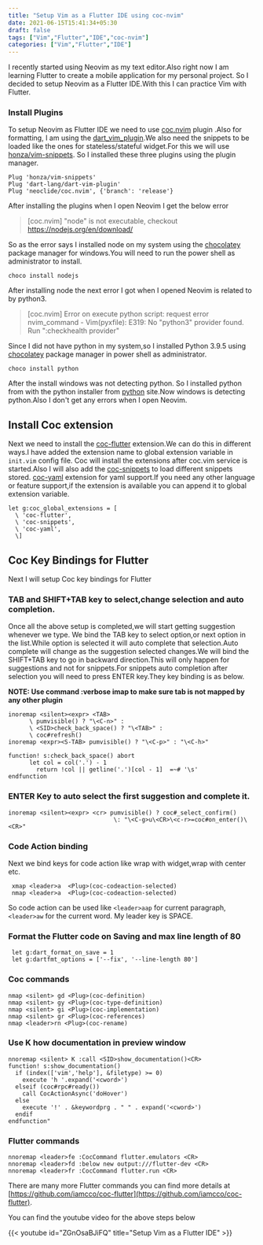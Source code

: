 ```yaml
---
title: "Setup Vim as a Flutter IDE using coc-nvim"
date: 2021-06-15T15:41:34+05:30
draft: false
tags: ["Vim","Flutter","IDE","coc-nvim"]
categories: ["Vim","Flutter","IDE"]
---
```


I recently started using Neovim as my text editor.Also right now I am learning Flutter to 
create a mobile application for my personal project. So I decided to setup Neovim as a 
Flutter IDE.With this I can practice Vim with Flutter.

### Install Plugins
To setup Neovim as Flutter IDE we need to use [coc.nvim](https://github.com/neoclide/coc.nvim)
plugin .Also for formatting, I am using the 
[dart_vim_plugin](https://github.com/dart-lang/dart-vim-plugin).We also need the snippets to
be loaded like the ones for stateless/stateful widget.For this we will 
use [honza/vim-snippets](https://github.com/honza/vim-snippets).
So I installed these three plugins using the plugin manager.
```
Plug 'honza/vim-snippets'
Plug 'dart-lang/dart-vim-plugin'
Plug 'neoclide/coc.nvim', {'branch': 'release'}
```
After installing the plugins when I open Neovim I get the below error

> [coc.nvim] "node" is not executable, checkout https://nodejs.org/en/download/

So as the error says I installed node on my system using the
[chocolatey](https://chocolatey.org/)
package manager for windows.You will need to run the power shell as administrator to install.
```
choco install nodejs
```
After installing node the next error I got when I opened Neovim is related to by python3.
> [coc.nvim] Error on execute python script: request error nvim_command - Vim(pyxfile):
  E319: No "python3" provider found. Run ":checkhealth provider"

Since I did not have python in my system,so I installed Python 3.9.5 using
[chocolatey](https://chocolatey.org/) package manager in power shell as administrator.

```
choco install python
```
After the install windows was not detecting python. So I installed python from
with the python installer from 
[python](https://www.python.org/downloads/windows/) site.Now windows is
detecting python.Also I don't get any errors when I open Neovim.

## Install Coc extension

Next we need to install the
[coc-flutter](https://github.com/iamcco/coc-flutter) extension.We can do this in different
ways.I have added the extension name to global extension variable in `init.vim` config file.
Coc will install the extensions after coc.vim service is started.Also I will also add the
[coc-snippets](https://github.com/neoclide/coc-snippets) to load different snippets stored.
[coc-yaml](https://github.com/neoclide/coc-yaml) extension for yaml support.If you need any
other language or feature support,if the extension is available you can append it to global
extension variable.

```
let g:coc_global_extensions = [
  \ 'coc-flutter',
  \ 'coc-snippets',
  \ 'coc-yaml',
  \]
```

## Coc Key Bindings for Flutter

Next I will setup Coc key bindings for Flutter

### TAB and SHIFT+TAB key to select,change selection and auto completion.

Once all the above setup is completed,we will start getting suggestion whenever we type.
We bind the TAB key to select option,or next option in the list.While option is selected it 
will auto complete that selection.Auto complete will change as the suggestion selected 
changes.We will bind the SHIFT+TAB key to go in backward direction.This will only happen for
suggestions and not for snippets.For snippets auto completion after selection you will need
to press ENTER key.They key binding is as below.

**NOTE: Use command :verbose imap <tab> to make sure tab is not mapped by any other plugin**


```
inoremap <silent><expr> <TAB>
      \ pumvisible() ? "\<C-n>" :
      \ <SID>check_back_space() ? "\<TAB>" :
      \ coc#refresh()
inoremap <expr><S-TAB> pumvisible() ? "\<C-p>" : "\<C-h>"

function! s:check_back_space() abort
  	  let col = col('.') - 1
  	    return !col || getline('.')[col - 1]  =~# '\s'
endfunction

```

### ENTER Key to auto select the first suggestion and complete it.

```
inoremap <silent><expr> <cr> pumvisible() ? coc#_select_confirm()
                              \: "\<C-g>u\<CR>\<c-r>=coc#on_enter()\<CR>"
```
### Code Action binding
 Next we bind keys for code action like wrap with widget,wrap with center etc.
```
 xmap <leader>a  <Plug>(coc-codeaction-selected)
 nmap <leader>a  <Plug>(coc-codeaction-selected)

```
 So code action can be used like `<leader>aap` for current paragraph, `<leader>aw` for the 
 current word. My leader key is SPACE.

### Format the Flutter code on Saving and max line length of 80

```
 let g:dart_format_on_save = 1
 let g:dartfmt_options = ['--fix', '--line-length 80']
```
### Coc commands

```
nmap <silent> gd <Plug>(coc-definition)
nmap <silent> gy <Plug>(coc-type-definition)
nmap <silent> gi <Plug>(coc-implementation)
nmap <silent> gr <Plug>(coc-references)
nmap <leader>rn <Plug>(coc-rename)
```
### Use K how documentation in preview window

```
nnoremap <silent> K :call <SID>show_documentation()<CR>
function! s:show_documentation()
  if (index(['vim','help'], &filetype) >= 0)
    execute 'h '.expand('<cword>')
  elseif (coc#rpc#ready())
    call CocActionAsync('doHover')
  else
    execute '!' . &keywordprg . " " . expand('<cword>')
  endif
endfunction"
```
### Flutter commands

``` 
nnoremap <leader>fe :CocCommand flutter.emulators <CR>
nnoremap <leader>fd :below new output:///flutter-dev <CR>
nnoremap <leader>fr :CocCommand flutter.run <CR> 
```

There are many more Flutter commands you can find more details at
[https://github.com/iamcco/coc-flutter](https://github.com/iamcco/coc-flutter).

You can find the youtube video for the above steps below

{{< youtube id="ZGnOsaBJiFQ" title="Setup Vim as a Flutter IDE" >}}
